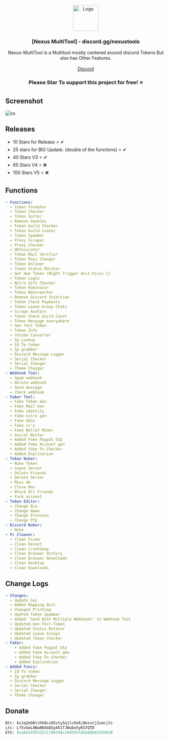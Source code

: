 <br/>
<p align="center">
  <a href="https://github.com/VatosV2/Nexus-MultiTool">
    <img src="https://media.discordapp.net/attachments/1209895707675205653/1209919950689411092/RmDJt7xVhNFTA6yvy3EWfsTbki45EeI67K93h75F_1.png?ex=66294643&is=6616d143&hm=8cce712a285d32b65a312791f34629121b3c8a37fedecf3f64c4372bfe4c004c&" alt="Logo" width="80" height="80">
  </a>

  <h3 align="center">[Nexus MultiTool] - discord.gg/nexustools</h3>

  <p align="center">
    Nexus-MultiTool is a Multitool mostly centered around discord Tokens But also has Other Features.
    <br/>
    <br/>
    <a href="https://discord.gg/nexustools">Discord</a>
  </p>
</p>
<h3 align="center";">Please Star To support this project for free! ⭐</h3>




## Screenshot
![ss](https://cdn.discordapp.com/attachments/1207062501577990154/1212482885995728926/nexuss.png?ex=66295eae&is=6616e9ae&hm=29a1f6ed7463452d263355db531b5cc6af31844e456e7490d94444ea31d464bd&)

## Releases
- 10 Stars for Release ⭐ ✔
- 25 stars for BIG Update. (double of the functions) ⭐ ✔
- 40 Stars V3 ⭐️ ✔
- 65 Stars V4 ⭐️ ❌
- 100 Stars V5 ⭐️ ❌
## Functions
```yaml
- Functions:
  - Token Formater
  - Token Checker
  - Token Sorter
  - Remove Doubles
  - Token Guild Checker
  - Token Guild Leaver
  - Token Spammer
  - Proxy Scraper
  - Proxy Checker
  - Obfusicator 
  - Token Mail Verifier
  - Token Pass Changer
  - Token Onliner
  - Token Status Rotater
  - Get Own Token (Might Trigger Anit-Virus 🔴)
  - Token Login
  - Nitro Gift Checker
  - Token Huminazor
  - Token Watermarker
  - Remove Discord Injection
  - Token Check Payments
  - Token Leave Group Chats
  - Scrape Avatars
  - Token Check Guild Count
  - Token Message everywhere
  - Gen Test Token
  - Token Info
  - Yotube Converter
  - Ip Lookup
  + Id To token
  + Ip grabber
  + Discord Message Logger
  + Serial Checker
  + Serial Changer
  + Theme Changer
- Webhook Tool:
  - Spam webhook
  - Delete webhook
  - Send message
  - Check webhook
- Faker Tool:
  - Fake Token Gen
  - Fake Mail Gen
  - Fake identity 
  - Fake nitro gen
  - Fake ddos
  - Fake cc's
  - Fake Wallet Miner
  - Social Botter
  + Added Fake Paypal Otp
  + Added Fake Account gen
  + Added Fake Fn Checker
  + Added Explination
- Token Nuker:
  - Nuke Token
  - Leave Server
  - Delete Friends
  - Delete Server
  - Mass dm
  - Close Dms
  - Block All Friends
  - Fuck account
- Token Editor:
  - Change Bio
  - Change Name
  - Change Pronouns
  - Change Pfp
- Discord Nuker:
  - Nuke
- Pc Cleaner:
  - Clean Fivem
  - Clean Recent
  - Clean Crashdump
  - Clean Broswer History
  - Clean Broswer Donwloads
  - Clean Desktop
  - Clean Downloads
```
## Change Logs
```yaml
- Changes:
  - Update Gui
  - Added Mapping Dict
  - Changed Printing
  - Updted Token Spammer
  - Added 'Send With Multiple Webhooks' to Webhook Tool
  - Updated Gen-Test-Token
  - Updated Status Rotator
  - Updated Leave Groups
  - Updated Token Checker
- Faker:
    - Added Fake Paypal Otp
    - Added Fake Account gen
    - Added Fake Fn Checker
    - Added Explination
- Added Funcs:
  + Id To token
  + Ip grabber
  + Discord Message Logger
  + Serial Checker
  + Serial Changer
  + Theme Changer
```
## Donate
```py
Btc: bc1q2e86tshk0cs05sty5ajlc6n6j8esutj2umcjtz
Ltc: Lf5vGeL8BwNE84QGyAh1TJWuDxhyKS7QTD
Eth: 0xa66343933221706294c29935FC8da88b025D501B
```
